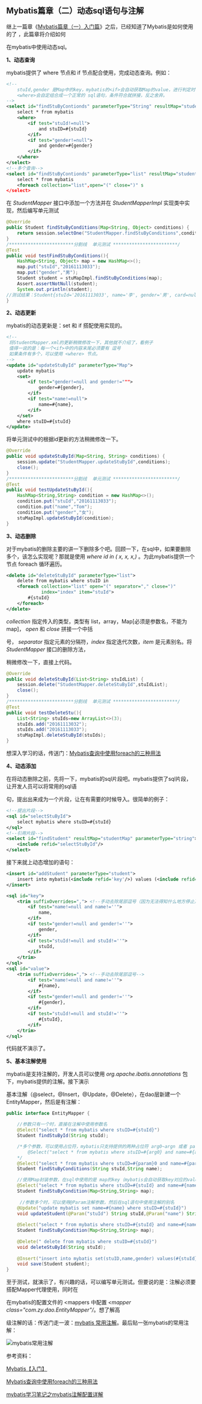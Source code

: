 ## Mybatis篇章（二）动态sql语句与注解

继上一篇章《<a href="https://github.com/jogin666/blog/blob/master/resource/%E6%8C%81%E4%B9%85%E5%B1%82%E6%A1%86%E6%9E%B6/Mybatis/Mybatis%E7%AF%87%E7%AB%A0%EF%BC%88%E4%B8%80%EF%BC%89%E5%85%A5%E9%97%A8%E7%AF%87.md">Mybatis篇章（一）入门篇</a>》之后，已经知道了Mybatis是如何使用的了 ，此篇章将介绍如何

在mybatis中使用动态sql。

**1、动态查询**

mybatis提供了 where 节点和 if 节点配合使用，完成动态查询。例如：

```xml
<!--
	stuId,gender 是Map中的key，mybatis的<if>会自动获取Map的value，进行判定时候空
	<where>会自定组合成一个正常的 sql语句，条件符合就拼接，反之舍弃。
-->
<select id="findStuByContionds" parameterType="String" resultMap="studentMap">
    select * from mybatis
    <where>
        <if test="stuId!=null">
            and stuID=#{stuId}
        </if>
        <if test="gender!=null">
            and gender=#{gender}
        </if>
    </where>
</select>
<!--多个查询-->
<select id="findStuByContionds" parameterType="list" resultMap="studentMap">
    select * from mybatis
    <foreach collection="list",open="(" close=")" s
</select>
```

在 *StudentMapper* 接口中添加一个方法并在 *StudentMapperImpl* 实现类中实现，然后编写单元测试

```java
@Override
public Student findStuByConditions(Map<String, Object> conditions) {
    return session.selectOne("StudentMapper.findStuByConditions",conditions);
}
/************************分割线  单元测试 ************************/
@Test
public void testFindStuByConditions(){
    HashMap<String, Object> map = new HashMap<>();
    map.put("stuId","20161113033");
    map.put("gender","男");
    Student student = stuMapImpl.findStuByConditions(map);
    Assert.assertNotNull(student);
    System.out.println(student); 
//测试结果：Student{stuId='20161113033', name='李', gender='男', card=null}
}
```



**2、动态更新**

mybatis的动态更新是：set 和 if 搭配使用实现的。

```xml
<!--
 将StudentMapper.xml的更新稍微修改一下，其他就不介绍了，看例子
 值得一说的是：每一个<if>中的内容末尾必须要有 逗号
 如果条件有多个，可以使用 <where> 节点。
-->
<update id="updateStuById" parameterType="Map">
    update mybatis
    <set>
        <if test="gender!=null and gender!=""">
            gender=#{gender},
        </if>
        <if test="name!=null">
            name=#{name},
        </if>
    </set>
    where stuID=#{stuId}
</update>
```

将单元测试中的根据id更新的方法稍微修改一下。

```java
@Override
public void updateStuById(Map<String, String> conditions) {
    session.update("StudentMapper.updateStuById",conditions);
    close();
}
/************************分割线  单元测试 ************************/
@Test
public void testUpdateStuById(){
    HashMap<String,String> condition = new HashMap<>();
    condition.put("stuId","20161113033");
    condition.put("name","Tom");
    condition.put("gender","女");
    stuMapImpl.updateStuById(condition);
}
```



**3、动态删除**

对于mybatis的删除主要的讲一下删除多个吧。回顾一下，在sql中，如果要删除多个，该怎么实现呢？那就是使用 *where id in ( x, x, x,)* 。为此mybatis提供一个节点  foreach 循环遍历。

```xml
<delete id="deleteStuById" parameterType="list">
    delete from mybatis where stuID in
    <foreach collection="list" open="(" separator="," close=")" 
             index="index" item="stuId">
        #{stuId}
    </foreach>
</delete>
```

*collection* 指定传入的类型，类型有 list，array，Map[必须是参数名，不能为map]， *open* 和 *close* 拼接一个中括

号， *separator* 指定元素的分隔符，*index* 指定迭代次数，*item* 是元素别名。将 *StudentMapper* 接口的删除方法，

稍微修改一下，直接上代码。

```java
@Override
public void deleteStuById(List<String> stuIdList) {
    session.delete("StudentMapper.deleteStuById",stuIdList);
    close();
}
/************************分割线  单元测试 ************************/
@Test
public void testDeleteStu(){
    List<String> stuIds=new ArrayList<>(3);
    stuIds.add("20161113032");
    stuIds.add("20161113033");
    stuMapImpl.deleteStuById(stuIds);
}
```

想深入学习的话，传送门：<a href="https://blog.csdn.net/qq_36698956/article/details/90208459">Mybatis查询中使用foreach的三种用法</a>



**4、动态添加**

在将动态删除之前，先将一下，mybatis的sql片段吧。mybatis提供了sql片段，让开发人员可以将常用的sql语

句，提出出来成为一个片段，让在有需要的时候导入。很简单的例子：

```xml
<!--提出片段-->
<sql id="selectStuById">
    select mybatis where stuID=#{stuId}
</sql>
<!--引用片段-->
<select id="findStudent" resultMap="studentMap" parameterType="string">
    <include refid="selectStuById"/>
</select>
```

接下来就上动态增加的语句：

```xml
<insert id="addStudent" parameterType="student">
    insert into mybatis(<include refid='key'/>) values (<include refid="value"/>)
</insert>

<sql id="key">
    <trim suffixOverrides=","> <!--手动去除尾部逗号（因为无法得知什么地方停止）-->
        <if test="name!=null and name!=''">
            name,
        </if>
        <if test="gender!=null and gender!=''">
            gender,
        </if>
        <if test="stuId!=null and stuId!=''">
            stuId,
        </if>
    </trim>
</sql>
<sql id="value">
    <trim suffixOverrides=","> <!--手动去除尾部逗号-->
        <if test="name!=null and name!=''">
            #{name},
        </if>
        <if test="gender!=null and gender!=''">
            #{gender},
        </if>
        <if test="stuId!=null and stuId!=''">
            #{stuId},
        </if>
    </trim>
</sql>
```

代码就不演示了。



**5、基本注解使用**

mybatis是支持注解的，开发人员可以使用 *org.apache.ibatis.annotations* 包下，mybatis提供的注解。接下演示

基本注解（@select，@Insert，@Update，@Delete），在dao层新建一个EntityMapper，然后是有注解：

```java
public interface EntityMapper {

    //参数只有一个时，直接在注解中使用参数名
    @Select("select * from mybatis where stuID=#{stuId}")
    Student findStuById(String stuId);

	/*多个参数，可以使用占位符，mybatis只支持提供的两种占位符 arg0~argn 或者 param0 ~ paramn
		@Select("select * from mybatis where stuID=#{arg0} and name=#{arg1}")
	*/
    @Select("select * from mybatis where stuID=#{param}0 and name=#{param1}")
    Student findStuByConditions(String stuId,String name);

    //使用Map封装参数，在sql中使用的是 map的key（mybatis会自动获取key对应的value）
    @Select("select * from mybatis where stuID=#{stuId} and name=#{name}")
    Student findStuByCondition(Map<String,String> map);
    
     //参数多个时，可以使用@Param注解参数，然后在sql语句中使用注解的别名
    @Update("update mybatis set name=#{name} where stuID=#{stuId}")
    void updateStudent(@Param("stuId") String stuId,@Param("name") String name);
    
    @Select("select * from mybatis where stuID=#{stuId} and name=#{name}")
    Student findStuByCondition(Map<String,String> map);
    
    @Delete(" delete from mybatis where stuID=#{stuId}")
    void deleteStuById(String stuId);
    
    @Insert("insert into mybatis set(stuID,name,gender) values(#{stuId},#{name},#{gender})")
    void save(Student student);
}
```

至于测试，就演示了，有兴趣的话，可以编写单元测试。但要说的是：注解必须要搭配Mapper代理使用，同时在

在mybatis的配置文件的 <mappers 中配置 *<mapper class="com.zy.dao.EntityMapper"/*。想了解高

级注解的话：传送门走一波：<a href="https://blog.csdn.net/xushiyu1996818/article/details/89108210">mybatis 常用注解</a>。最后贴一张mybatis的常用注解：

![mybatis常用注解](https://github.com/jogin666/blog/blob/master/resource/%E6%8C%81%E4%B9%85%E5%B1%82%E6%A1%86%E6%9E%B6/Mybatis/images/mybatis%E5%B8%B8%E7%94%A8%E6%B3%A8%E8%A7%A3.png)





参考资料：

<a href="https://mp.weixin.qq.com/s?__biz=MzI4Njg5MDA5NA==&mid=2247483937&idx=2&sn=28c7827639bb6ac0296746c4c4343c59&chksm=ebd74320dca0ca36b763b3975665fc38a7e921f9ecaef1aaea3a7c757063a29222cd00b3d3b6&scene=21###wechat_redirect">Mybatis【入门】</a>

<a href="https://blog.csdn.net/qq_36698956/article/details/90208459">Mybatis查询中使用foreach的三种用法</a>

<a href="https://www.jb51.net/article/130279.htm">mybatis学习笔记之mybatis注解配置详解</a>
